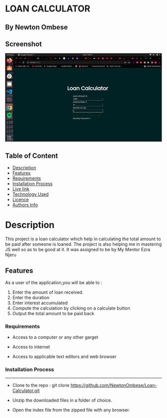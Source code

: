 # LOAN CALCULATOR

## By Newton Ombese

## Screenshot
![image](./assets/img/Screenshot%20from%202022-07-02%2008-15-42.png)

## Table of Content
- [Description](#description)
- [Features](#features)
- [Requirements](#requirements)
- [Installation Process](#installation-Process)
- [Live link](#Live-Link)
- [Technology Used](#technology-Used)
- [Licence](#licence)
- [Authors Info](#Authors-info)

# Description
<p>This project is a loan calculator which help in calculating the total amount to be paid after someone is loaned. The project is also helping me in mastering JS well so as to be good at it. It was assigned to be by My Mentor Ezra Njeru</p>

## Features

As a user of the application,you will be able to :

1. Enter the amount of loan received.
2. Enter the duration 
3. Enter interest accumulated
4. Compute the calculation by clicking on a calculate button
5. Output the total amount to be paid back

###  Requirements

 * Access to  a computer or any other garget

 * Access to internet

 * Access to applicable text editors and web browser

 ### Installation Process

 ****  
* Clone to the repo : git clone https://github.com/NewtonOmbese/Loan-Calculator.git

* Unzip the downloaded files in a folder of choice.

* Open the index file from the zipped file with any browser.
